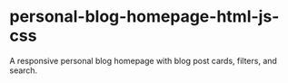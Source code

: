 # personal-blog-homepage-html-js-css
A responsive personal blog homepage with blog post cards, filters, and search.
